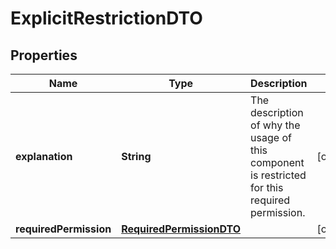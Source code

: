 # ExplicitRestrictionDTO

## Properties
Name | Type | Description | Notes
------------ | ------------- | ------------- | -------------
**explanation** | **String** | The description of why the usage of this component is restricted for this required permission. |  [optional]
**requiredPermission** | [**RequiredPermissionDTO**](RequiredPermissionDTO.md) |  |  [optional]
